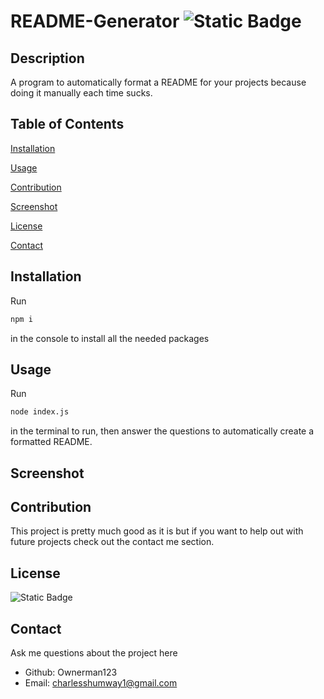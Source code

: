 # README-Generator ![Static Badge](https://img.shields.io/badge/License-MIT-blue)
## Description 
 A program to automatically format a README for your projects because doing it manually each time sucks.
## Table of Contents
[Installation](#installation)

[Usage](#usage)

[Contribution](#contribution)

[Screenshot](#screenshot)

[License](#license)

[Contact](#contact)

## Installation 
Run
```bash
npm i 
```
in the console to install all the needed packages 
## Usage 
Run
```bash 
node index.js
```
 in the terminal to run, then answer the 
questions to automatically create a formatted README.
## Screenshot 
## Contribution 
This project is pretty much good as it is but if you want to help out with future projects check out the contact me section.
## License 
![Static Badge](https://img.shields.io/badge/License-MIT-blue)
## Contact 
 Ask me questions about the project here
* Github: Ownerman123
* Email: charlesshumway1@gmail.com
